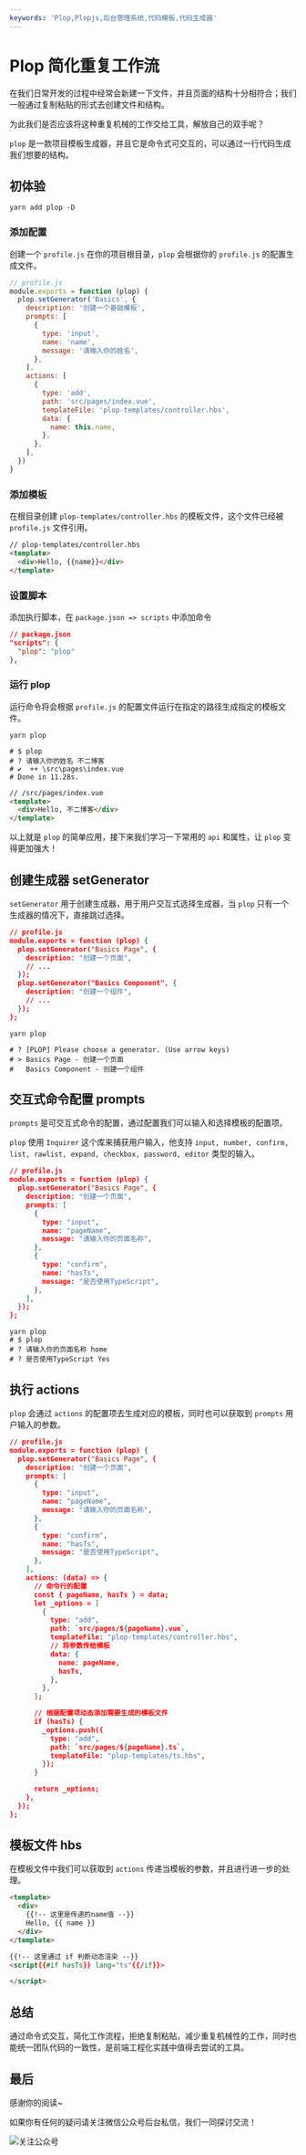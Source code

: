 ```yaml
---
keywords: 'Plop,Plopjs,后台管理系统,代码模板,代码生成器'
---
```


# Plop 简化重复工作流

在我们日常开发的过程中经常会新建一下文件，并且页面的结构十分相符合；我们一般通过复制粘贴的形式去创建文件和结构。

为此我们是否应该将这种重复机械的工作交给工具，解放自己的双手呢？

`plop` 是一款项目模板生成器，并且它是命令式可交互的，可以通过一行代码生成我们想要的结构。

## 初体验

```shell
yarn add plop -D
```

### 添加配置

创建一个 `profile.js` 在你的项目根目录，`plop` 会根据你的 `profile.js` 的配置生成文件。

```javascript
// profile.js
module.exports = function (plop) {
  plop.setGenerator('Basics', {
    description: '创建一个基础模板',
    prompts: [
      {
        type: 'input',
        name: 'name',
        message: '请输入你的姓名',
      },
    ],
    actions: [
      {
        type: 'add',
        path: 'src/pages/index.vue',
        templateFile: 'plop-templates/controller.hbs',
        data: {
          name: this.name,
        },
      },
    ],
  })
}
```

### 添加模板

在根目录创建 `plop-templates/controller.hbs` 的模板文件，这个文件已经被 `profile.js` 文件引用。

```html
// plop-templates/controller.hbs
<template>
  <div>Hello, {{name}}</div>
</template>
```

### 设置脚本

添加执行脚本，在 `package.json => scripts` 中添加命令

```json
// package.json
"scripts": {
  "plop": "plop"
},
```

### 运行 plop

运行命令将会根据 `profile.js` 的配置文件运行在指定的路径生成指定的模板文件。

```shell
yarn plop

# $ plop
# ? 请输入你的姓名 不二博客
# ✔  ++ \src\pages\index.vue
# Done in 11.28s.
```

```html
// /src/pages/index.vue
<template>
  <div>Hello, 不二博客</div>
</template>
```

以上就是 `plop` 的简单应用，接下来我们学习一下常用的 `api` 和属性，让 `plop` 变得更加强大！

## 创建生成器 setGenerator

`setGenerator` 用于创建生成器，用于用户交互式选择生成器，当 `plop` 只有一个生成器的情况下，直接跳过选择。

```json
// profile.js
module.exports = function (plop) {
  plop.setGenerator("Basics Page", {
    description: "创建一个页面",
    // ...
  });
  plop.setGenerator("Basics Component", {
    description: "创建一个组件",
    // ...
  });
};
```

```shell
yarn plop

# ? [PLOP] Please choose a generator. (Use arrow keys)
# > Basics Page - 创建一个页面
#   Basics Component - 创建一个组件
```

## 交互式命令配置 prompts

`prompts` 是可交互式命令的配置，通过配置我们可以输入和选择模板的配置项。

`plop` 使用 `Inquirer` 这个库来捕获用户输入，他支持 `input, number, confirm, list, rawlist, expand, checkbox, password, editor` 类型的输入。

```json
// profile.js
module.exports = function (plop) {
  plop.setGenerator("Basics Page", {
    description: "创建一个页面",
    prompts: [
      {
        type: "input",
        name: "pageName",
        message: "请输入你的页面名称",
      },
      {
        type: "confirm",
        name: "hasTs",
        message: "是否使用TypeScript",
      },
    ],
  });
};
```

```shell
yarn plop
# $ plop
# ? 请输入你的页面名称 home
# ? 是否使用TypeScript Yes
```

## 执行 actions

`plop` 会通过 `actions` 的配置项去生成对应的模板，同时也可以获取到 `prompts` 用户输入的参数。

```json
// profile.js
module.exports = function (plop) {
  plop.setGenerator("Basics Page", {
    description: "创建一个页面",
    prompts: [
      {
        type: "input",
        name: "pageName",
        message: "请输入你的页面名称",
      },
      {
        type: "confirm",
        name: "hasTs",
        message: "是否使用TypeScript",
      },
    ],
    actions: (data) => {
      // 命令行的配置
      const { pageName, hasTs } = data;
      let _options = [
        {
          type: "add",
          path: `src/pages/${pageName}.vue`,
          templateFile: "plop-templates/controller.hbs",
          // 将参数传给模板
          data: {
            name: pageName,
            hasTs,
          },
        },
      ];

      // 根据配置项动态添加需要生成的模板文件
      if (hasTs) {
        _options.push({
          type: "add",
          path: `src/pages/${pageName}.ts`,
          templateFile: "plop-templates/ts.hbs",
        });
      }

      return _options;
    },
  });
};
```

## 模板文件 hbs

在模板文件中我们可以获取到 `actions` 传递当模板的参数，并且进行进一步的处理。

```html
<template>
  <div>
    {{!-- 这里是传递的name值 --}}
    Hello, {{ name }}
  </div>
</template>

{{!-- 这里通过 if 判断动态渲染 --}}
<script{{#if hasTs}} lang="ts"{{/if}}>

</script>
```

## 总结

通过命令式交互，简化工作流程，拒绝复制粘贴，减少重复机械性的工作，同时也能统一团队代码的一致性，是前端工程化实践中值得去尝试的工具。

## 最后

感谢你的阅读~

如果你有任何的疑问请关注微信公众号后台私信，我们一同探讨交流！

![关注公众号](/assets/subscription.webp)
